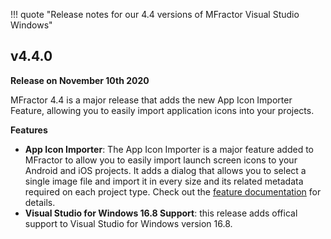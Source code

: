 !!! quote "Release notes for our 4.4 versions of MFractor Visual Studio Windows"

## v4.4.0

**Release on November 10th 2020**

MFractor 4.4 is a major release that adds the new App Icon Importer Feature, allowing you to easily import application icons into your projects.

**Features**

* **App Icon Importer**: The App Icon Importer is a major feature added to MFractor to allow you to easily import launch screen icons to your Android and iOS projects. It adds a dialog that allows you to select a single image file and import it in every size and its related metadata required on each project type. Check out the [feature documentation](/image-management/app-icon-importer) for details.
* **Visual Studio for Windows 16.8 Support**: this release adds offical support to Visual Studio for Windows version 16.8.